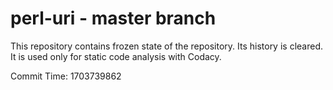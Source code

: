 # perl-uri - master branch

This repository contains frozen state of the repository.
Its history is cleared. It is used only for static code
analysis with Codacy.

Commit Time: 1703739862